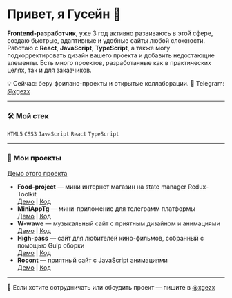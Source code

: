 # Привет, я Гусейн 👋

**Frontend-разработчик**, уже 3 год активно развиваюсь в этой сфере, создаю быстрые, адаптивные и удобные сайты любой сложности. Работаю с **React**, **JavaScript**, **TypeScript**, а также могу подкорректировать дизайн вашего проекта и добавить недостающие элементы. Есть много проектов, разработанные как в практических целях, так и для заказчиков.

💡 Сейчас: беру фриланс-проекты и открытые коллаборации. 
💬 Telegram: [@xgezx](https://t.me/xgezx) 

---

### 🛠 Мой стек
`HTML5` `CSS3` `JavaScript` `React` `TypeScript`

---

### 📌 Мои проекты
 
  [Демо этого проекта](https://lagoona-one.vercel.app/)
- **Food-project** — мини интернет магазин на state manager Redux-Toolkit  
  [Демо](https://my-food-project-ten.vercel.app/) | [Код](https://github.com/Guseyn9/my-food-project)
- **MiniAppTg** — мини-приложение для телеграмм платформы  
  [Демо](https://mini-app-tg-nu.vercel.app/) | [Код](https://github.com/Guseyn9/Mini-App-Tg/)
- **W-wawe** — музыкальный сайт с приятным дизайном и анимациями  
  [Демо](https://w-wawe-cyan.vercel.app/) | [Код](https://github.com/Guseyn9/W-wawe)
- **High-pass** — сайт для любителей кино-фильмов, собранный с помощью Gulp сборки   
  [Демо](https://high-pass-snowy.vercel.app/) | [Код](https://github.com/Guseyn9/High-pass)
- **Rocont** — приятный сайт с JavaScript анимациями  
  [Демо](https://rocont-project.vercel.app/) | [Код](https://github.com/Guseyn9/Rocont-project)

---

💌 Если хотите сотрудничать или обсудить проект — пишите в [@xgezx](https://t.me/xgezx)
